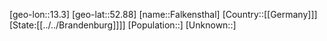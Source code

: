 ﻿---
location: [52.88,13.3]
type: City
tags:
- geo/City


SpocWebEntityId: 30124
isDeleted: false
confidential: public

---
[geo-lon::13.3]
[geo-lat::52.88]
[name::Falkensthal]
[Country::[[Germany]]]
[State:[[../../Brandenburg]]]]
[Population::]
[Unknown::]

